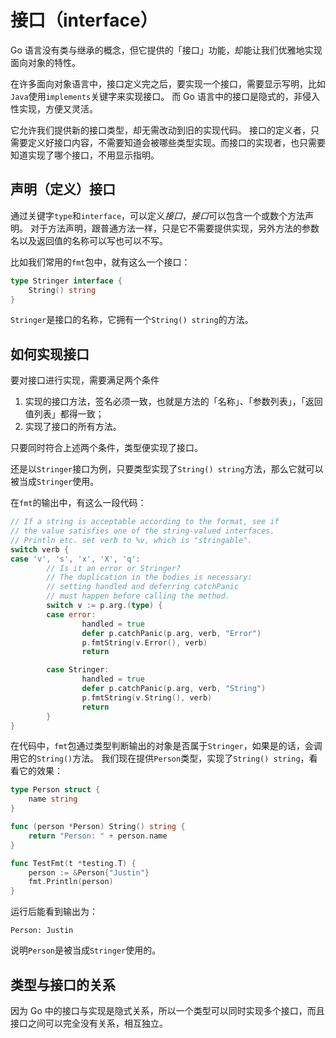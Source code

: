 # 接口（interface）

Go 语言没有类与继承的概念，但它提供的「接口」功能，却能让我们优雅地实现面向对象的特性。

在许多面向对象语言中，接口定义完之后，要实现一个接口，需要显示写明，比如`Java`使用`implements`关键字来实现接口。
而 Go 语言中的接口是隐式的，非侵入性实现，方便又灵活。

它允许我们提供新的接口类型，却无需改动到旧的实现代码。
接口的定义者，只需要定义好接口内容，不需要知道会被哪些类型实现。而接口的实现者，也只需要知道实现了哪个接口，不用显示指明。

## 声明（定义）接口

通过关键字`type`和`interface`，可以定义*接口*，*接口*可以包含一个或数个方法声明。
对于方法声明，跟普通方法一样，只是它不需要提供实现，另外方法的参数名以及返回值的名称可以写也可以不写。

比如我们常用的`fmt`包中，就有这么一个接口：

```Go
type Stringer interface {
	String() string
}
```

`Stringer`是接口的名称，它拥有一个`String() string`的方法。

## 如何实现接口

要对接口进行实现，需要满足两个条件

1. 实现的接口方法，签名必须一致，也就是方法的「名称」、「参数列表」，「返回值列表」都得一致；
2. 实现了接口的所有方法。

只要同时符合上述两个条件，类型便实现了接口。

还是以`Stringer`接口为例，只要类型实现了`String() string`方法，那么它就可以被当成`Stringer`使用。

在`fmt`的输出中，有这么一段代码：

```Go
// If a string is acceptable according to the format, see if
// the value satisfies one of the string-valued interfaces.
// Println etc. set verb to %v, which is "stringable".
switch verb {
case 'v', 's', 'x', 'X', 'q':
        // Is it an error or Stringer?
        // The duplication in the bodies is necessary:
        // setting handled and deferring catchPanic
        // must happen before calling the method.
        switch v := p.arg.(type) {
        case error:
                handled = true
                defer p.catchPanic(p.arg, verb, "Error")
                p.fmtString(v.Error(), verb)
                return

        case Stringer:
                handled = true
                defer p.catchPanic(p.arg, verb, "String")
                p.fmtString(v.String(), verb)
                return
        }
}
```

在代码中，`fmt`包通过类型判断输出的对象是否属于`Stringer`，如果是的话，会调用它的`String()`方法。
我们现在提供`Person`类型，实现了`String() string`，看看它的效果：

```Go
type Person struct {
	name string
}

func (person *Person) String() string {
	return "Person: " + person.name
}

func TestFmt(t *testing.T) {
	person := &Person{"Justin"}
	fmt.Println(person)
}
```

运行后能看到输出为：
```
Person: Justin
```

说明`Person`是被当成`Stringer`使用的。

## 类型与接口的关系

因为 Go 中的接口与实现是隐式关系，所以一个类型可以同时实现多个接口，而且接口之间可以完全没有关系，相互独立。
